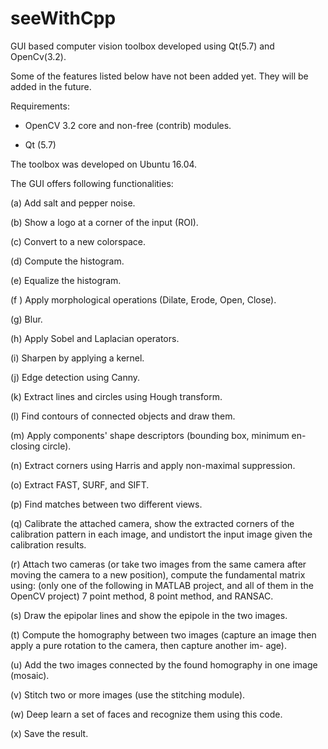 # seeWithCpp

GUI based computer vision toolbox developed using Qt(5.7) and OpenCv(3.2).

Some of the features listed below have not been added yet. They will be added in the future.

Requirements:

- OpenCV 3.2 core and non-free (contrib) modules.

- Qt (5.7)

The toolbox was developed on Ubuntu 16.04.

The GUI offers following functionalities:

(a) Add salt and pepper noise.

(b) Show a logo at a corner of the input (ROI).

(c) Convert to a new colorspace.

(d) Compute the histogram.

(e) Equalize the histogram.

(f ) Apply morphological operations (Dilate, Erode, Open, Close).

(g) Blur.

(h) Apply Sobel and Laplacian operators.

(i) Sharpen by applying a kernel.

(j) Edge detection using Canny.

(k) Extract lines and circles using Hough transform.

(l) Find contours of connected objects and draw them.

(m) Apply components' shape descriptors (bounding box, minimum en-
closing circle).

(n) Extract corners using Harris and apply non-maximal suppression.

(o) Extract FAST, SURF, and SIFT.

(p) Find matches between two different views.

(q) Calibrate the attached camera, show the extracted corners of the
calibration pattern in each image, and undistort the input image
given the calibration results.

(r) Attach two cameras (or take two images from the same camera after
moving the camera to a new position), compute the fundamental
matrix using: (only one of the following in MATLAB project, and
all of them in the OpenCV project)
7 point method, 8 point method, and RANSAC.

(s) Draw the epipolar lines and show the epipole in the two images.

(t) Compute the homography between two images (capture an image
then apply a pure rotation to the camera, then capture another im-
age).

(u) Add the two images connected by the found homography in one image
(mosaic).

(v) Stitch two or more images (use the stitching module).

(w) Deep learn a set of faces and recognize them using this code.

(x) Save the result.


